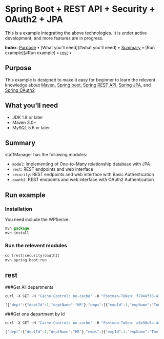 Spring Boot + REST API + Security + OAuth2 + JPA
==========================================
This is a example integrating the above technologies. It is under active development, and more features are in progress.

**Index**:
[Purpose](#purpose) &bull;
[What you'll need](#what you'll need) &bull;
[Summary](#summary) &bull;
[Run example](#Run example) &bull;
[rest](#rest) &bull;

## Purpose
This example is designed to make it easy for beginner to learn the relevent knowledge about [Maven](http://maven.apache.org/download.cgi), [Spring boot](https://projects.spring.io/spring-boot/), [Spring REST API](https://spring.io/understanding/REST), [Spring JPA](https://projects.spring.io/spring-data-jpa/), and [Spring OAuth2](https://spring.io/understanding/oauth)
## What you'll need
* JDK 1.8 or later
* Maven 3.0+
* MySQL 5.6 or later

## Summary
staffManager has the following modules:
* `model`: Implementing of One-to-Many relationship database with JPA
* `rest`: REST endpoints and web interface
* `security`: REST endpoints and web interface with Basic Authentication
* `oauth2`: REST endpoints and web interface with OAuth2 Authentication

## Run example

### Installation
You need include the WPSerive.
```javascript
mvn package
mvn install
```

### Run the relevent modules
```javascript
cd [rest|security|oauth2]
mvn spring-boot:run
```

## rest
###Get All departments
```javascript
curl -X GET -H "Cache-Control: no-cache" -H "Postman-Token: f7944f38-4358-d880-a22b-e1185f05403e" "http://localhost:8080/dept"
```

```javascript
[{"dept":{"deptId":1,"deptName":"HR"},"emps":[{"empId":1,"empName":"Tom","salary":5000.0}]},{"dept":{"deptId":2,"deptName":"IT"},"emps":[{"empId":2,"empName":"John","salary":6000.0}]},{"dept":{"deptId":3,"deptName":"Marketing"},"emps":[]},{"dept":{"deptId":4,"deptName":"IT"},"emps":[]},{"dept":{"deptId":5,"deptName":"IT"},"emps":[]}]
```
###Get one department by Id
```javascript
curl -X GET -H "Cache-Control: no-cache" -H "Postman-Token: a8e98c5a-4483-45bf-9b0d-604b6dd1bb8b" "http://localhost:8080/dept/1"
```
```javascript
{"dept":{"deptId":1,"deptName":"HR"},"emps":[{"empId":1,"empName":"Tom","salary":5000.0}]}
```


